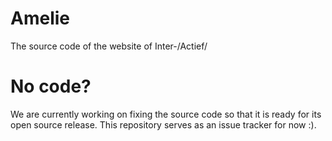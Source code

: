 # Amelie
The source code of the website of Inter-/Actief/

# No code?
We are currently working on fixing the source code so that it is ready for its open source release. This repository serves as an issue tracker for now :).
